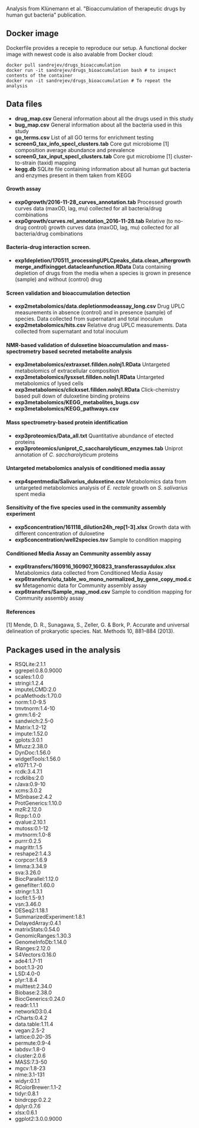 Analysis from Klünemann et al. "Bioaccumulation of therapeutic drugs by human gut bacteria" publication.

## Docker image
Dockerfile provides a recepie to reproduce our setup. A functional docker image with newest code is also avalable from Docker cloud:

~~~~
docker pull sandrejev/drugs_bioaccumulation
docker run -it sandrejev/drugs_bioaccumulation bash # to inspect contents of the container
docker run -it sandrejev/drugs_bioaccumulation # To repeat the analysis
~~~~

## Data files

* **drug_map.csv** General information about all the drugs used in this study
* **bug_map.csv** General information about all the bacteria used in this study
* **go_terms.csv** List of all GO terms for enrichment testing
* **screenG_tax_info_specI_clusters.tab** Core gut microbiome [1] composition average abundance and prevalence
* **screenG_tax_input_specI_clusters.tab** Core gut microbiome [1] cluster-to-strain (taxid) mapping
* **kegg.db** SQLite file containing information about all human gut bacteria and enzymes present in them taken from KEGG

#### Growth assay
* **exp0growth/2016-11-28_curves_annotation.tab** Processed growth curves data (maxOD, lag, mu) collected for all bacteria/drug combinations
* **exp0growth/curves.rel_annotation_2016-11-28.tab** Relative (to no-drug control) growth curves data (maxOD, lag, mu) collected for all bacteria/drug combinations

#### Bacteria-drug interaction screen. 
* **exp1depletion/170511_processingUPLCpeaks_data.clean_aftergrowthmerge_andfixingget.datacleanfunction.RData** Data containing depletion of drugs from the media when a species is grown in presence (sample) and without (control) drug

#### Screen validation and bioaccumulation detection
* **exp2metabolomics/data.depletionmodeassay_long.csv** Drug UPLC measurements in absence (control) and in presence (sample) of species. Data collected from supernatant and total inoculum
* **exp2metabolomics/hits.csv** Relative drug UPLC measurements. Data collected from supernatant and total inoculum

#### NMR-based validation of duloxetine bioaccumulation and mass-spectrometry based secreted metabolite analysis
* **exp3metabolomics/extraxset.fillden.noInj1.RData** Untargeted metabolomics of extracellular composition
* **exp3metabolomics/lysxset.fillden.noInj1.RData** Untargeted metabolomics of lysed cells
* **exp3metabolomics/clickxset.fillden.noInj1.RData** Click-chemistry based pull down of duloxetine binding proteins
* **exp3metabolomics/KEGG_metabolites_bugs.csv**
* **exp3metabolomics/KEGG_pathways.csv**

#### Mass spectrometry-based protein identification
* **exp3proteomics/Data_all.txt** Quantitative abundance of etected proteins
* **exp3proteomics/uniprot_C_saccharolyticum_enzymes.tab** Uniprot annotation of *C. saccharolyticum* proteins

#### Untargeted metabolomics analysis of conditioned media assay
* **exp4spentmedia/Salivarius_duloxetine.csv** Metabolomics data from untargeted metabolomics analysis of *E. rectale* growth on *S. salivarius* spent media

#### Sensitivity of the five species used in the community assembly experiment
* **exp5concentration/161118_dilution24h_rep[1-3].xlsx** Growth data with different concentration of duloxetine
* **exp5concentration/well2species.tsv** Sample to condition mapping

#### Conditioned Media Assay an Community assembly assay
* **exp6transfers/160916_160907_160823_transferassaydulox.xlsx** Metabolomics data collected from Conditioned Media Assay
* **exp6transfers/otu_table_wo_mono_normalized_by_gene_copy_mod.csv** Metagenomic data for Community assembly assay
* **exp6transfers/Sample_map_mod.csv** Sample to condition mapping for Community assembly assay

#### References
[1] Mende, D. R., Sunagawa, S., Zeller, G. & Bork, P. Accurate and universal delineation of prokaryotic species. Nat. Methods 10, 881–884 (2013).


## Packages used in the analysis
* RSQLite:2.1.1
* ggrepel:0.8.0.9000
* scales:1.0.0
* stringi:1.2.4
* imputeLCMD:2.0
* pcaMethods:1.70.0
* norm:1.0-9.5
* tmvtnorm:1.4-10
* gmm:1.6-2
* sandwich:2.5-0
* Matrix:1.2-12
* impute:1.52.0
* gplots:3.0.1
* Mfuzz:2.38.0
* DynDoc:1.56.0
* widgetTools:1.56.0
* e1071:1.7-0
* rcdk:3.4.7.1
* rcdklibs:2.0
* rJava:0.9-10
* xcms:3.0.2
* MSnbase:2.4.2
* ProtGenerics:1.10.0
* mzR:2.12.0
* Rcpp:1.0.0
* qvalue:2.10.1
* mutoss:0.1-12
* mvtnorm:1.0-8
* purrr:0.2.5
* magrittr:1.5
* reshape2:1.4.3
* corpcor:1.6.9
* limma:3.34.9
* sva:3.26.0
* BiocParallel:1.12.0
* genefilter:1.60.0
* stringr:1.3.1
* locfit:1.5-9.1
* vsn:3.46.0
* DESeq2:1.18.1
* SummarizedExperiment:1.8.1
* DelayedArray:0.4.1
* matrixStats:0.54.0
* GenomicRanges:1.30.3
* GenomeInfoDb:1.14.0
* IRanges:2.12.0
* S4Vectors:0.16.0
* ade4:1.7-11
* boot:1.3-20
* LSD:4.0-0
* plyr:1.8.4
* multtest:2.34.0
* Biobase:2.38.0
* BiocGenerics:0.24.0
* readr:1.1.1
* networkD3:0.4
* rCharts:0.4.2
* data.table:1.11.4
* vegan:2.5-2
* lattice:0.20-35
* permute:0.9-4
* labdsv:1.8-0
* cluster:2.0.6
* MASS:7.3-50
* mgcv:1.8-23
* nlme:3.1-131
* widyr:0.1.1
* RColorBrewer:1.1-2
* tidyr:0.8.1
* bindrcpp:0.2.2
* dplyr:0.7.6
* xlsx:0.6.1
* ggplot2:3.0.0.9000
